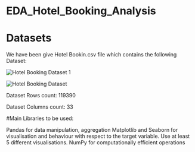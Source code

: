 # EDA_Hotel_Booking_Analysis

# Datasets

We have been give Hotel Bookin.csv file which contains the following Dataset:

![Hotel Booking Dataset 1](https://github.com/abhisheksharma112276/EDA_Hotel_Booking_Analysis/assets/144454228/c31ec7c8-cb5c-4ad7-93b3-39eda1450d4a)

![Hotel Booking Dataset ](https://github.com/abhisheksharma112276/EDA_Hotel_Booking_Analysis/assets/144454228/2623919d-5783-44a0-8910-c6ab23dee815)

Dataset Rows count: 119390

Dataset Columns count: 33

#Main Libraries to be used:

Pandas for data manipulation, aggregation
Matplotlib and Seaborn for visualisation and behaviour with respect to the target variable. Use at least 5 different visualisations.
NumPy for computationally efficient operations
